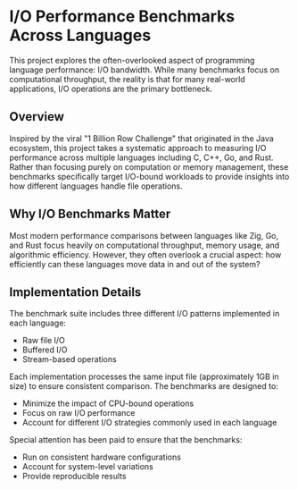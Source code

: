 # I/O Performance Benchmarks Across Languages

This project explores the often-overlooked aspect of programming language performance: I/O bandwidth. While many benchmarks focus on computational throughput, the reality is that for many real-world applications, I/O operations are the primary bottleneck.

## Overview

Inspired by the viral "1 Billion Row Challenge" that originated in the Java ecosystem, this project takes a systematic approach to measuring I/O performance across multiple languages including C, C++, Go, and Rust. Rather than focusing purely on computation or memory management, these benchmarks specifically target I/O-bound workloads to provide insights into how different languages handle file operations.

## Why I/O Benchmarks Matter

Most modern performance comparisons between languages like Zig, Go, and Rust focus heavily on computational throughput, memory usage, and algorithmic efficiency. However, they often overlook a crucial aspect: how efficiently can these languages move data in and out of the system?

## Implementation Details

The benchmark suite includes three different I/O patterns implemented in each language:
- Raw file I/O
- Buffered I/O
- Stream-based operations

Each implementation processes the same input file (approximately 1GB in size) to ensure consistent comparison. The benchmarks are designed to:
- Minimize the impact of CPU-bound operations
- Focus on raw I/O performance
- Account for different I/O strategies commonly used in each language

Special attention has been paid to ensure that the benchmarks:
- Run on consistent hardware configurations
- Account for system-level variations
- Provide reproducible results
